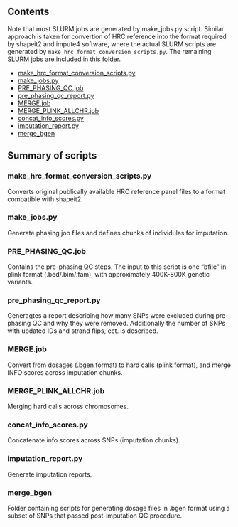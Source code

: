 ## Contents

Note that most SLURM jobs are generated by make_jobs.py script.
Similar approach is taken for convertion of HRC reference into the format required by shapeit2 and impute4 software, where the actual SLURM scripts are generated by ``make_hrc_format_conversion_scripts.py``.
The remaining SLURM jobs are included in this folder.

* [make_hrc_format_conversion_scripts.py](#make_hrc_format_conversion_scriptspy)
* [make_jobs.py](#make_jobspy)
* [PRE_PHASING_QC.job](#pre_phasing_qcjob)
* [pre_phasing_qc_report.py](#pre_phasing_qc_reportpy)
* [MERGE.job](#mergejob)
* [MERGE_PLINK_ALLCHR.job](#merge_plink_allchrjob)
* [concat_info_scores.py](#concat_info_scorespy)
* [imputation_report.py](#imputation_reportpy)
* [merge_bgen](#merge_bgen)

## Summary of scripts

### make_hrc_format_conversion_scripts.py
Converts original publically available HRC reference panel files to a format compatible with shapeit2.

### make_jobs.py
Generate phasing job files and defines chunks of individulas for imputation.

### PRE_PHASING_QC.job
Contains the pre-phasing QC steps. The input to this script is one “bfile” in plink format (.bed/.bim/.fam), with approximately 400K-800K genetic variants.

### pre_phasing_qc_report.py
Generagtes a report describing how many SNPs were excluded during pre-phasing QC and why they were removed. Additionally the number of SNPs with updated IDs and strand flips, ect. is described.

### MERGE.job

Convert from dosages (.bgen format) to hard calls (plink format), and merge INFO scores across imputation chunks. 

### MERGE_PLINK_ALLCHR.job

Merging hard calls across chromosomes.

### concat_info_scores.py

Concatenate info scores across SNPs (imputation chunks).

### imputation_report.py

Generate imputation reports.

### merge_bgen

Folder containing scripts for generating dosage files in .bgen format using a subset of SNPs that passed post-imputation QC procedure.

